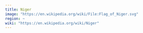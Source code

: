 ```yaml
---
title: Niger
image: "https://en.wikipedia.org/wiki/File:Flag_of_Niger.svg"
region: ~
wiki: "https://en.wikipedia.org/wiki/Niger"
---
```

